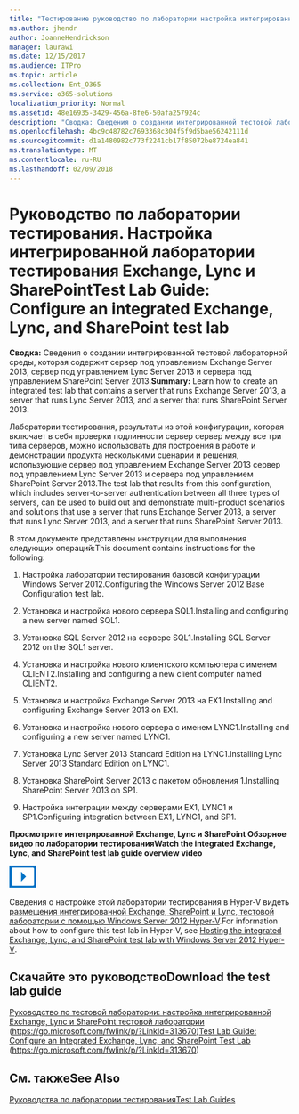 ```yaml
---
title: "Тестирование руководство по лаборатории настройка интегрированной Exchange, Lync и SharePoint тестовой лаборатории"
ms.author: jhendr
author: JoanneHendrickson
manager: laurawi
ms.date: 12/15/2017
ms.audience: ITPro
ms.topic: article
ms.collection: Ent_O365
ms.service: o365-solutions
localization_priority: Normal
ms.assetid: 48e16935-3429-456a-8fe6-50afa257924c
description: "Сводка: Сведения о создании интегрированной тестовой лабораторной среды, которая содержит сервер под управлением Exchange Server 2013, сервер под управлением Lync Server 2013 и сервера под управлением SharePoint Server 2013."
ms.openlocfilehash: 4bc9c48782c7693368c304f5f9d5bae56242111d
ms.sourcegitcommit: d1a1480982c773f2241cb17f85072be8724ea841
ms.translationtype: MT
ms.contentlocale: ru-RU
ms.lasthandoff: 02/09/2018
---
```

# <a name="test-lab-guide-configure-an-integrated-exchange-lync-and-sharepoint-test-lab"></a><span data-ttu-id="4b48e-103">Руководство по лаборатории тестирования. Настройка интегрированной лаборатории тестирования Exchange, Lync и SharePoint</span><span class="sxs-lookup"><span data-stu-id="4b48e-103">Test Lab Guide: Configure an integrated Exchange, Lync, and SharePoint test lab</span></span>

 <span data-ttu-id="4b48e-104">**Сводка:** Сведения о создании интегрированной тестовой лабораторной среды, которая содержит сервер под управлением Exchange Server 2013, сервер под управлением Lync Server 2013 и сервера под управлением SharePoint Server 2013.</span><span class="sxs-lookup"><span data-stu-id="4b48e-104">**Summary:** Learn how to create an integrated test lab that contains a server that runs Exchange Server 2013, a server that runs Lync Server 2013, and a server that runs SharePoint Server 2013.</span></span>
  
<span data-ttu-id="4b48e-105">Лаборатории тестирования, результаты из этой конфигурации, которая включает в себя проверки подлинности сервер сервер между все три типа серверов, можно использовать для построения в работе и демонстрации продукта несколькими сценарии и решения, использующие сервер под управлением Exchange Server 2013 сервер под управлением Lync Server 2013 и сервера под управлением SharePoint Server 2013.</span><span class="sxs-lookup"><span data-stu-id="4b48e-105">The test lab that results from this configuration, which includes server-to-server authentication between all three types of servers, can be used to build out and demonstrate multi-product scenarios and solutions that use a server that runs Exchange Server 2013, a server that runs Lync Server 2013, and a server that runs SharePoint Server 2013.</span></span>
  
<span data-ttu-id="4b48e-106">В этом документе представлены инструкции для выполнения следующих операций:</span><span class="sxs-lookup"><span data-stu-id="4b48e-106">This document contains instructions for the following:</span></span>
  
1. <span data-ttu-id="4b48e-107">Настройка лаборатории тестирования базовой конфигурации Windows Server 2012.</span><span class="sxs-lookup"><span data-stu-id="4b48e-107">Configuring the Windows Server 2012 Base Configuration test lab.</span></span>
    
2. <span data-ttu-id="4b48e-108">Установка и настройка нового сервера SQL1.</span><span class="sxs-lookup"><span data-stu-id="4b48e-108">Installing and configuring a new server named SQL1.</span></span>
    
3. <span data-ttu-id="4b48e-109">Установка SQL Server 2012 на сервере SQL1.</span><span class="sxs-lookup"><span data-stu-id="4b48e-109">Installing SQL Server 2012 on the SQL1 server.</span></span>
    
4. <span data-ttu-id="4b48e-110">Установка и настройка нового клиентского компьютера с именем CLIENT2.</span><span class="sxs-lookup"><span data-stu-id="4b48e-110">Installing and configuring a new client computer named CLIENT2.</span></span>
    
5. <span data-ttu-id="4b48e-111">Установка и настройка Exchange Server 2013 на EX1.</span><span class="sxs-lookup"><span data-stu-id="4b48e-111">Installing and configuring Exchange Server 2013 on EX1.</span></span>
    
6. <span data-ttu-id="4b48e-112">Установка и настройка нового сервера с именем LYNC1.</span><span class="sxs-lookup"><span data-stu-id="4b48e-112">Installing and configuring a new server named LYNC1.</span></span>
    
7. <span data-ttu-id="4b48e-113">Установка Lync Server 2013 Standard Edition на LYNC1.</span><span class="sxs-lookup"><span data-stu-id="4b48e-113">Installing Lync Server 2013 Standard Edition on LYNC1.</span></span>
    
8. <span data-ttu-id="4b48e-114">Установка SharePoint Server 2013 с пакетом обновления 1.</span><span class="sxs-lookup"><span data-stu-id="4b48e-114">Installing SharePoint Server 2013 on SP1.</span></span>
    
9. <span data-ttu-id="4b48e-115">Настройка интеграции между серверами EX1, LYNC1 и SP1.</span><span class="sxs-lookup"><span data-stu-id="4b48e-115">Configuring integration between EX1, LYNC1, and SP1.</span></span>
    
<span data-ttu-id="4b48e-116">**Просмотрите интегрированной Exchange, Lync и SharePoint Обзорное видео по лаборатории тестирования**</span><span class="sxs-lookup"><span data-stu-id="4b48e-116">**Watch the integrated Exchange, Lync, and SharePoint test lab guide overview video**</span></span>

![Значок видео (кнопка воспроизведения)](images/mod_icon_video_M.png)
  
<span data-ttu-id="4b48e-118">Сведения о настройке этой лаборатории тестирования в Hyper-V видеть [размещения интегрированной Exchange, SharePoint и Lync, тестовой лаборатории с помощью Windows Server 2012 Hyper-V](https://social.technet.microsoft.com/wiki/contents/articles/18483.hosting-the-integrated-exchange-lync-and-sharepoint-test-lab-with-windows-server-2012-hyper-v.aspx).</span><span class="sxs-lookup"><span data-stu-id="4b48e-118">For information about how to configure this test lab in Hyper-V, see [Hosting the integrated Exchange, Lync, and SharePoint test lab with Windows Server 2012 Hyper-V](https://social.technet.microsoft.com/wiki/contents/articles/18483.hosting-the-integrated-exchange-lync-and-sharepoint-test-lab-with-windows-server-2012-hyper-v.aspx).</span></span>
  
## <a name="download-the-test-lab-guide"></a><span data-ttu-id="4b48e-119">Скачайте это руководство</span><span class="sxs-lookup"><span data-stu-id="4b48e-119">Download the test lab guide</span></span>

<span data-ttu-id="4b48e-120">[Руководство по тестовой лаборатории: настройка интегрированной Exchange, Lync и SharePoint тестовой лаборатории](https://go.microsoft.com/fwlink/p/?LinkId=313670) (https://go.microsoft.com/fwlink/p/?LinkId=313670)</span><span class="sxs-lookup"><span data-stu-id="4b48e-120">[Test Lab Guide: Configure an Integrated Exchange, Lync, and SharePoint Test Lab](https://go.microsoft.com/fwlink/p/?LinkId=313670) (https://go.microsoft.com/fwlink/p/?LinkId=313670)</span></span>
  
## <a name="see-also"></a><span data-ttu-id="4b48e-121">См. также</span><span class="sxs-lookup"><span data-stu-id="4b48e-121">See Also</span></span>

[<span data-ttu-id="4b48e-122">Руководства по лаборатории тестирования</span><span class="sxs-lookup"><span data-stu-id="4b48e-122">Test Lab Guides</span></span>](https://go.microsoft.com/fwlink/p/?LinkId=202817)




